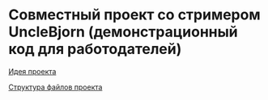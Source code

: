 # Совместный проект со стримером UncleBjorn (демонстрационный код для работодателей)

[Идея проекта](https://github.com/MrSilvercliff/UncleBjorn_RPG_Public/blob/main/wiki/project-idea.md)

[Структура файлов проекта](https://github.com/MrSilvercliff/UncleBjorn_RPG_Public/blob/main/wiki/files-structure.md)

